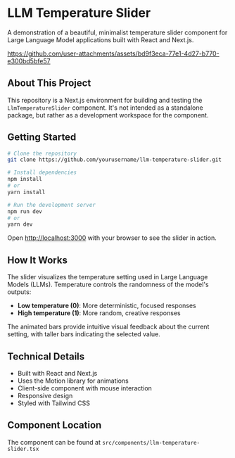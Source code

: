 # LLM Temperature Slider

A demonstration of a beautiful, minimalist temperature slider component for Large Language Model applications built with React and Next.js.

https://github.com/user-attachments/assets/bd9f3eca-77e1-4d27-b770-e300bd5bfe57

## About This Project

This repository is a Next.js environment for building and testing the `LlmTemperatureSlider` component. It's not intended as a standalone package, but rather as a development workspace for the component.

## Getting Started

```bash
# Clone the repository
git clone https://github.com/yourusername/llm-temperature-slider.git

# Install dependencies
npm install
# or
yarn install

# Run the development server
npm run dev
# or
yarn dev
```

Open [http://localhost:3000](http://localhost:3000) with your browser to see the slider in action.

## How It Works

The slider visualizes the temperature setting used in Large Language Models (LLMs). Temperature controls the randomness of the model's outputs:

- **Low temperature (0)**: More deterministic, focused responses
- **High temperature (1)**: More random, creative responses

The animated bars provide intuitive visual feedback about the current setting, with taller bars indicating the selected value.

## Technical Details

- Built with React and Next.js
- Uses the Motion library for animations
- Client-side component with mouse interaction
- Responsive design
- Styled with Tailwind CSS

## Component Location

The component can be found at `src/components/llm-temperature-slider.tsx`
